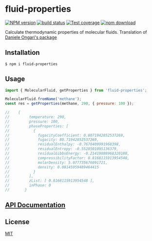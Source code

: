 # fluid-properties

[![NPM version][npm-image]][npm-url]
[![build status][ci-image]][ci-url]
[![Test coverage][codecov-image]][codecov-url]
[![npm download][download-image]][download-url]

Calculate thermodynamic properties of molecular fluids. Translation of [Daniele Ongari's package](https://github.com/danieleongari/mol-tdn)

## Installation

`$ npm i fluid-properties`

## Usage

```js
import { MolecularFluid, getProperties } from 'fluid-properties';

MolecularFluid.fromName('methane');
const res = getProperties(methane, 290, { pressure: 100 });

//    {
//         temperature: 290,
//         pressure: 100,
//         phaseProperties: [
//           {
//             fugacityCoefficient: 0.8071942852537269,
//             fugacity: 80.71942852537269,
//             residualEnthalpy: -0.7670409991968398,
//             residualEntropy: -0.5528501095136379,
//             residualGibbsEnergy: -0.21419088968320188,
//             compressibilityFactor: 0.8168115913954548,
//             molarDensity: 5.077735676091721,
//             density: 0.08145959489464415
//           }
//         ],
//         zList: [ 0.8168115913954548 ],
//         inPhase: 0
//       }
```

## [API Documentation](https://cheminfo.github.io/fluid-properties/)

## License

[MIT](./LICENSE)

[npm-image]: https://img.shields.io/npm/v/fluid-properties.svg
[npm-url]: https://www.npmjs.com/package/fluid-properties
[ci-image]: https://github.com/cheminfo/fluid-properties/workflows/Node.js%20CI/badge.svg?branch=master
[ci-url]: https://github.com/cheminfo/fluid-properties/actions?query=workflow%3A%22Node.js+CI%22
[codecov-image]: https://img.shields.io/codecov/c/github/cheminfo/fluid-properties.svg
[codecov-url]: https://codecov.io/gh/cheminfo/fluid-properties
[download-image]: https://img.shields.io/npm/dm/fluid-properties.svg
[download-url]: https://www.npmjs.com/package/fluid-properties
